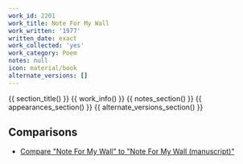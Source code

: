 ```yaml
---
work_id: 2201
work_title: Note For My Wall
work_written: '1977'
written_date: exact
work_collected: 'yes'
work_category: Poem
notes: null
icon: material/book
alternate_versions: []
---
```


{{ section_title() }}
{{ work_info() }}
{{ notes_section() }}
{{ appearances_section() }}
{{ alternate_versions_section() }}
## Comparisons
- [Compare "Note For My Wall" to "Note For My Wall (manuscript)"](https://bukowskiforum.com/threads/note-for-my-wall.11886/)